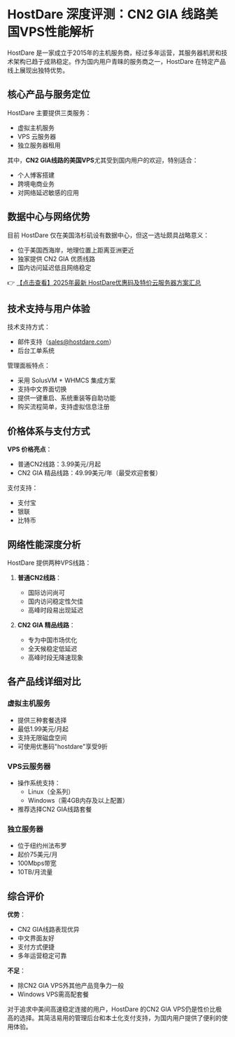 # HostDare 深度评测：CN2 GIA 线路美国VPS性能解析

HostDare 是一家成立于2015年的主机服务商，经过多年运营，其服务器机房和技术架构已趋于成熟稳定。作为国内用户青睐的服务商之一，HostDare 在特定产品线上展现出独特优势。

## 核心产品与服务定位

HostDare 主要提供三类服务：
- 虚拟主机服务
- VPS 云服务器
- 独立服务器租用

其中，**CN2 GIA线路的美国VPS**尤其受到国内用户的欢迎，特别适合：
- 个人博客搭建
- 跨境电商业务
- 对网络延迟敏感的应用

## 数据中心与网络优势

目前 HostDare 仅在美国洛杉矶设有数据中心，但这一选址颇具战略意义：
- 位于美国西海岸，地理位置上距离亚洲更近
- 独家提供 CN2 GIA 优质线路
- 国内访问延迟低且网络稳定

👉 [【点击查看】2025年最新 HostDare优惠码及特价云服务器方案汇总](https://bit.ly/hostdare)

## 技术支持与用户体验

技术支持方式：
- 邮件支持（sales@hostdare.com）
- 后台工单系统

管理面板特点：
- 采用 SolusVM + WHMCS 集成方案
- 支持中文界面切换
- 提供一键重启、系统重装等自助功能
- 购买流程简单，支持虚拟信息注册

## 价格体系与支付方式

**VPS 价格亮点**：
- 普通CN2线路：3.99美元/月起
- CN2 GIA 精品线路：49.99美元/年（最受欢迎套餐）

支付支持：
- 支付宝
- 银联
- 比特币

## 网络性能深度分析

HostDare 提供两种VPS线路：
1. **普通CN2线路**：
   - 国际访问尚可
   - 国内访问稳定性欠佳
   - 高峰时段易出现延迟

2. **CN2 GIA 精品线路**：
   - 专为中国市场优化
   - 全天候稳定低延迟
   - 高峰时段无降速现象

## 各产品线详细对比

### 虚拟主机服务
- 提供三种套餐选择
- 最低1.99美元/月起
- 支持无限磁盘空间
- 可使用优惠码"hostdare"享受9折

### VPS云服务器
- 操作系统支持：
  - Linux（全系列）
  - Windows（需4GB内存及以上配置）
- 推荐选择CN2 GIA线路套餐

### 独立服务器
- 位于纽约州法布罗
- 起价75美元/月
- 100Mbps带宽
- 10TB/月流量

## 综合评价

**优势**：
- CN2 GIA线路表现优异
- 中文界面友好
- 支付方式便捷
- 多年运营稳定可靠

**不足**：
- 除CN2 GIA VPS外其他产品竞争力一般
- Windows VPS需高配套餐

对于追求中美间高速稳定连接的用户，HostDare 的CN2 GIA VPS仍是性价比极高的选择。其简洁易用的管理后台和本土化支付支持，为国内用户提供了便利的使用体验。